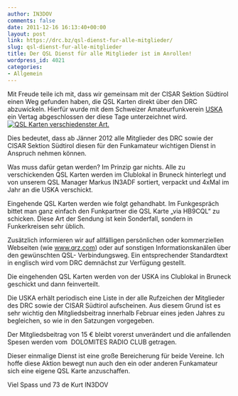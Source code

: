 ```yaml
---
author: IN3DOV
comments: false
date: 2011-12-16 16:13:40+00:00
layout: post
link: https://drc.bz/qsl-dienst-fur-alle-mitglieder/
slug: qsl-dienst-fur-alle-mitglieder
title: Der QSL Dienst für alle Mitglieder ist im Anrollen!
wordpress_id: 4021
categories:
- Allgemein
---
```


Mit Freude teile ich mit, dass wir gemeinsam mit der CISAR Sektion Südtirol einen Weg gefunden haben, die QSL Karten direkt über den DRC abzuwickeln. Hierfür wurde mit dem Schweizer Amateurfunkverein [USKA](http://www.uska.ch/) ein Vertag abgeschlossen der diese Tage unterzeichnet wird. [![QSL Karten verschiedenster Art.](https://drc.bz/wp-content/uploads/2011/12/qsl-300x185.jpg)](https://drc.bz/wp-content/uploads/2011/12/qsl.jpg)

Dies bedeutet, dass ab Jänner 2012 alle Mitglieder des DRC sowie der CISAR Sektion Südtirol diesen für den Funkamateur wichtigen Dienst in Anspruch nehmen können.

Was muss dafür getan werden? Im Prinzip gar nichts. Alle zu verschickenden QSL Karten werden im Clublokal in Bruneck hinterlegt und von unserem QSL Manager Markus IN3ADF sortiert, verpackt und 4xMal im Jahr an die USKA verschickt.

Eingehende QSL Karten werden wie folgt gehandhabt. Im Funkgespräch bittet man ganz einfach den Funkpartner die QSL Karte „via HB9CQL“ zu schicken. Diese Art der Sendung ist kein Sonderfall, sondern in Funkerkreisen sehr üblich.

Zusätzlich informieren wir auf allfälligen persönlichen oder kommerziellen Webseiten (wie www.qrz.com) oder auf sonstigen Informationskanälen über den gewünschten QSL- Verbindungsweg. Ein entsprechender Standardtext in englisch wird vom DRC demnächst zur Verfügung gestellt.

Die eingehenden QSL Karten werden von der USKA ins Clublokal in Bruneck geschickt und dann feinverteilt.

Die USKA erhält periodisch eine Liste in der alle Rufzeichen der Mitglieder des DRC sowie der CISAR Südtirol aufscheinen. Aus diesem Grund ist es sehr wichtig den Mitgliedsbeitrag innerhalb Februar eines jeden Jahres zu begleichen, so wie in den Satzungen vorgegeben.

Der Mitgliedsbeitrag von 15 € bleibt vorerst unverändert und die anfallenden Spesen werden vom  DOLOMITES RADIO CLUB getragen.

Dieser einmalige Dienst ist eine große Bereicherung für beide Vereine. Ich hoffe diese Aktion bewegt nun auch den ein oder anderen Funkamateur sich eine eigene QSL Karte anzuschaffen.

Viel Spass und 73 de Kurt IN3DOV

